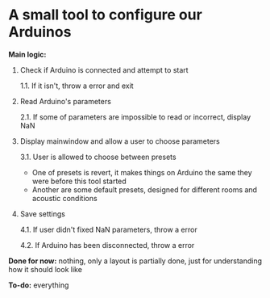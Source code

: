 # A small tool to configure our Arduinos
**Main logic:**

1. Check if Arduino is connected and attempt to start

	1.1. If it isn't, throw a error and exit
2. Read Arduino's parameters

	2.1. If some of parameters are impossible to read or incorrect, display NaN
3. Display mainwindow and allow a user to choose parameters

	3.1. User is allowed to choose between presets
	
	- One of presets is revert, it makes things on Arduino the same they were before this tool started
	- Another are some default presets, designed for different rooms and acoustic conditions
4. Save settings

	4.1. If user didn't fixed NaN parameters, throw a error
	
	4.2. If Arduino has been disconnected, throw a error 

**Done for now:**
nothing, only a layout is partially done, just for understanding how it should look like

**To-do:**
everything
